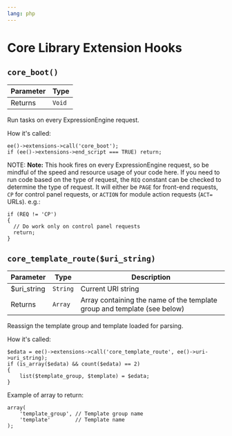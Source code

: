 ```yaml
---
lang: php
---
```


<!--
    This source file is part of the open source project
    ExpressionEngine User Guide (https://github.com/ExpressionEngine/ExpressionEngine-User-Guide)

    @link      https://expressionengine.com/
    @copyright Copyright (c) 2003-2020, Packet Tide, LLC (https://packettide.com)
    @license   https://expressionengine.com/license Licensed under Apache License, Version 2.0
-->

# Core Library Extension Hooks

## `core_boot()`

| Parameter | Type   |
| --------- | ------ |
| Returns   | `Void` |

Run tasks on every ExpressionEngine request.

How it's called:

    ee()->extensions->call('core_boot');
    if (ee()->extensions->end_script === TRUE) return;

NOTE: **Note:** This hook fires on every ExpressionEngine request, so be mindful of the speed and resource usage of your code here. If you need to run code based on the type of request, the `REQ` constant can be checked to determine the type of request. It will either be `PAGE` for front-end requests, `CP` for control panel requests, or `ACTION` for module action requests (`ACT=` URLs). e.g.:

    if (REQ != 'CP')
    {
      // Do work only on control panel requests
      return;
    }

## `core_template_route($uri_string)`

| Parameter    | Type     | Description                                                              |
| ------------ | -------- | ------------------------------------------------------------------------ |
| \$uri_string | `String` | Current URI string                                                       |
| Returns      | `Array`  | Array containing the name of the template group and template (see below) |

Reassign the template group and template loaded for parsing.

How it's called:

    $edata = ee()->extensions->call('core_template_route', ee()->uri->uri_string);
    if (is_array($edata) && count($edata) == 2)
    {
        list($template_group, $template) = $edata;
    }

Example of array to return:

    array(
        'template_group', // Template group name
        'template'        // Template name
    );
